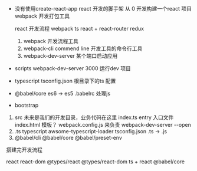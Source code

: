 - 没有使用create-react-app react 开发的脚手架
  从 0 开发构建一个react 项目 webpack 开发打包工具

  react 开发流程  webpack  ts react + react-router  redux

  1. webpack 开发流程工具
  2. webpack-cli commend line 开发工具的命令行工具
  3. webpack-dev-server 某个端口启动应用

- scripts webpack-dev-server  3000 运行dev 项目

- typescript tsconfig.json 根目录下的ts 配置

- @babel/core  es6 -> es5
  .babelrc  处理js

- bootstrap 

1. src 未来是我们的开发目录，业务代码在这里
   index.ts entry 入口文件
   index.html 模板？
   webpack.config.js 来负责 webpack-dev-server --open
2. .ts typescript awsome-typescript-loader  tsconfig.json
   .ts -> .js
3. @babel/cli @babel/core @babel/preset-env 

搭建完开发流程

react react-dom
@types/react @types/react-dom  ts + react  @babel/core